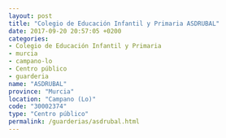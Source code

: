 ```yaml
---
layout: post
title: "Colegio de Educación Infantil y Primaria ASDRUBAL"
date: 2017-09-20 20:57:05 +0200
categories:
- Colegio de Educación Infantil y Primaria
- murcia
- campano-lo
- Centro público
- guarderia
name: "ASDRUBAL"
province: "Murcia"
location: "Campano (Lo)"
code: "30002374"
type: "Centro público"
permalink: /guarderias/asdrubal.html
---
```

